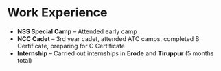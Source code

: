 # Work Experience  

- **NSS Special Camp** – Attended early camp  
- **NCC Cadet** – 3rd year cadet, attended ATC camps, completed B Certificate, preparing for C Certificate  
- **Internship** – Carried out internships in **Erode** and **Tiruppur** (5 months total)
